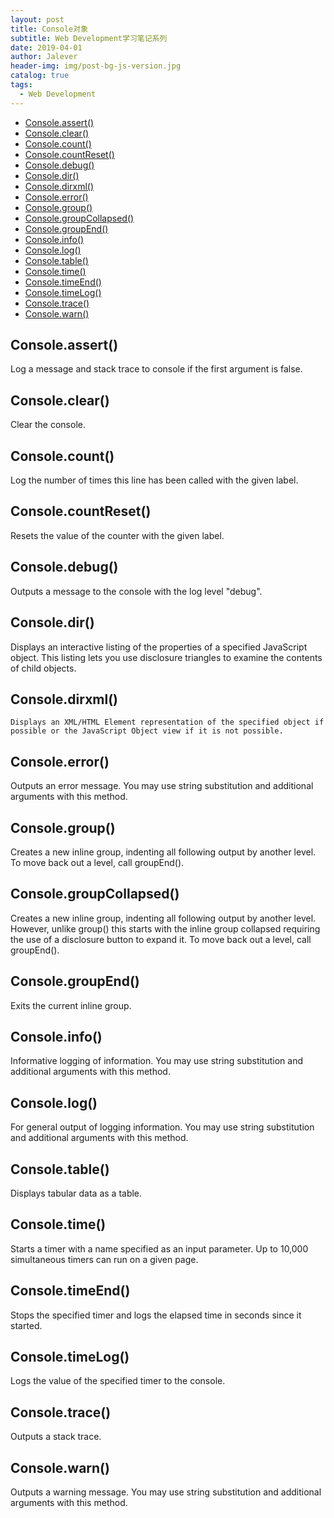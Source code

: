 ```yaml
---
layout: post
title: Console对象
subtitle: Web Development学习笔记系列
date: 2019-04-01
author: Jalever
header-img: img/post-bg-js-version.jpg
catalog: true
tags:
  - Web Development
---
```


- [Console.assert()](#consoleassert)
- [Console.clear()](#consoleclear)
- [Console.count()](#consolecount)
- [Console.countReset()](#consolecountreset)
- [Console.debug()](#consoledebug)
- [Console.dir()](#consoledir)
- [Console.dirxml()](#consoledirxml)
- [Console.error()](#consoleerror)
- [Console.group()](#consolegroup)
- [Console.groupCollapsed()](#consolegroupcollapsed)
- [Console.groupEnd()](#consolegroupend)
- [Console.info()](#consoleinfo)
- [Console.log()](#consolelog)
- [Console.table()](#consoletable)
- [Console.time()](#consoletime)
- [Console.timeEnd()](#consoletimeend)
- [Console.timeLog()](#consoletimelog)
- [Console.trace()](#consoletrace)
- [Console.warn()](#consolewarn)

## Console.assert()

Log a message and stack trace to console if the first argument is false.

## Console.clear()

Clear the console.

## Console.count()

Log the number of times this line has been called with the given label.

## Console.countReset()

Resets the value of the counter with the given label.

## Console.debug()

Outputs a message to the console with the log level "debug".

## Console.dir()

Displays an interactive listing of the properties of a specified JavaScript object. This listing lets you use disclosure triangles to examine the contents of child objects.

## Console.dirxml()

    Displays an XML/HTML Element representation of the specified object if possible or the JavaScript Object view if it is not possible.

## Console.error()

Outputs an error message. You may use string substitution and additional arguments with this method.

## Console.group()

Creates a new inline group, indenting all following output by another level. To move back out a level, call groupEnd().

## Console.groupCollapsed()

Creates a new inline group, indenting all following output by another level. However, unlike group() this starts with the inline group collapsed requiring the use of a disclosure button to expand it. To move back out a level, call groupEnd().

## Console.groupEnd()

Exits the current inline group.

## Console.info()

Informative logging of information. You may use string substitution and additional arguments with this method.

## Console.log()

For general output of logging information. You may use string substitution and additional arguments with this method.

## Console.table()

Displays tabular data as a table.

## Console.time()

Starts a timer with a name specified as an input parameter. Up to 10,000 simultaneous timers can run on a given page.

## Console.timeEnd()

Stops the specified timer and logs the elapsed time in seconds since it started.

## Console.timeLog()

Logs the value of the specified timer to the console.

## Console.trace()

Outputs a stack trace.

## Console.warn()

Outputs a warning message. You may use string substitution and additional arguments with this method.
